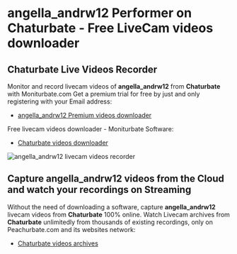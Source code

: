 # angella_andrw12 Performer on Chaturbate - Free LiveCam videos downloader

## Chaturbate Live Videos Recorder

Monitor and record livecam videos of **angella_andrw12** from **Chaturbate** with Moniturbate.com
Get a premium trial for free by just and only registering with your Email address:
* [angella_andrw12 Premium videos downloader](https://moniturbate.com/request-demo-licence-key.html)

Free livecam videos downloader - Moniturbate Software:
* [Chaturbate videos downloader](https://moniturbate.com/moniturbate-download-software.html)

![angella_andrw12 livecam videos recorder](https://peachurnet.com/templates/moniturbate-software.png)


## Capture angella_andrw12 videos from the Cloud and watch your recordings on Streaming

Without the need of downloading a software, capture **angella_andrw12** livecam videos from **Chaturbate** 100% online.
Watch Livecam archives from **Chaturbate** unlimitedly from thousands of existing recordings, only on Peachurbate.com and its websites network:
* [Chaturbate videos archives](https://peachurnet.com/)